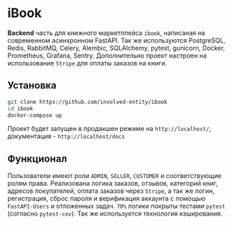# iBook
__Backend__ часть для книжного маркетплейса `ibook`, написаная на современном асинхронном FastAPI. Так же используются PostgreSQL, Redis, RabbitMQ, Celery, Alembic, SQLAlchemy, pytest, gunicorn, Docker, Prometheus, Grafana, Sentry. Дополнительно проект настроен на использование `Stripe` для оплаты заказов на книги.
## Установка
```bash
git clone https://github.com/involved-entity/ibook
cd ibook
docker-compose up
```
Проект будет запущен в продакшен режиме на `http://localhost/`, документация - `http://localhost/docs`
## Функционал
Пользователи имеют роли `ADMIN`, `SELLER`, `CUSTOMER` и соответствующие ролям права. Реализована логика заказов, отзывов, категорий книг, адресов покупателей, оплата заказов через `Stripe`, а так же логин, регистрация, сброс пароля и верификация аккаунта с помощью `FastAPI-Users` и отложенных задач. `70%` логики покрыты тестами `pytest` (согласно `pytest-cov`). Так же используется технология кэширования.
